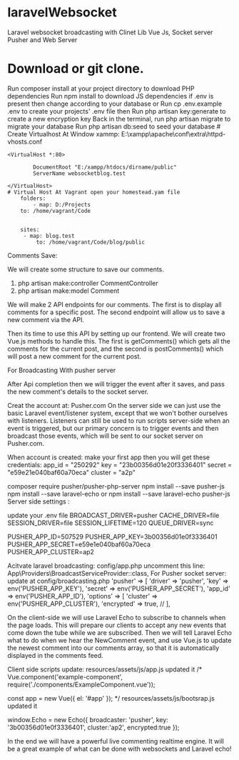 # laravelWebsocket
Laravel websocket broadcasting with Clinet Lib Vue Js, Socket server Pusher and Web Server

# Download or git clone. 
Run composer install at your project directory to download PHP dependencies
Run npm install to download JS dependencies
if .env is present then change according to your database  or Run cp .env.example .env to create your projects' .env file then Run php artisan key:generate to create a new encryption key
Back in the terminal, run php artisan migrate to migrate your database
Run php artisan db:seed to seed your database
	#	Create Virtualhost At Window
	xammp: E:\xampp\apache\conf\extra\httpd-vhosts.conf

	<VirtualHost *:80>
    
    		DocumentRoot "E:/xampp/htdocs/dirname/public"
    		ServerName websocketblog.test
   
	</VirtualHost>
	# Virtual Host At Vagrant open your homestead.yam file
		folders:
    		- map: D:/Projects
      	to: /home/vagrant/Code

   
		sites:
   		 - map: blog.test
     		 to: /home/vagrant/Code/blog/public

Comments Save:

 We will create some structure to save our comments.

1. php artisan make:controller CommentController
2. php artisan make:model Comment

We will make 2 API endpoints for our comments. The first is to display all comments for a specific post. The second endpoint will allow us to save a new comment via the API.

Then its time to use this API by setting up our frontend. We will create two Vue.js methods to handle this. The first is getComments() which gets all the comments for the current post, and the second is postComments() which will post a new comment for the current post.

For Broadcasting With pusher server

After Api completion then we will trigger the event after it saves, and pass the new comment's details to the socket server.

Creat the account at: Pusher.com
On the server side we can just use the basic Laravel event/listener system, except that we won't bother ourselves with listeners. Listeners can still be used to run scripts server-side when an event is triggered, but our primary concern is to trigger events and then broadcast those events, which will be sent to our socket server on Pusher.com.

When account is created:  make your first app then you will get these credentials: 
app_id = "250292"
key = "23b00356d01e20f3336401"
secret = "e59e21e040baf60a70eca"
cluster = "a2p"

composer require pusher/pusher-php-server
npm install --save pusher-js
npm install --save laravel-echo 
or 
npm install --save laravel-echo pusher-js
Server side settings : 


update your .env file
BROADCAST_DRIVER=pusher
CACHE_DRIVER=file
SESSION_DRIVER=file
SESSION_LIFETIME=120
QUEUE_DRIVER=sync

PUSHER_APP_ID=507529
PUSHER_APP_KEY=3b00356d01e0f3336401
PUSHER_APP_SECRET=e59e1e040baf60a70eca
PUSHER_APP_CLUSTER=ap2


Acitvate laravel broadcasting:
config/app.php
uncomment this line: App\Providers\BroadcastServiceProvider::class,
For Pusher socket server:
update at config/broadcasting.php
'pusher' => [
            'driver' => 'pusher',
            'key' => env('PUSHER_APP_KEY'),
            'secret' => env('PUSHER_APP_SECRET'),
            'app_id' => env('PUSHER_APP_ID'),
            'options' => [
                        'cluster' => env('PUSHER_APP_CLUSTER'),
                        'encrypted' => true,
                //
            ],


On the client-side we will use Laravel Echo to subscribe to channels when the page loads. This will prepare our clients to accept any new events that come down the tube while we are subscribed. Then we will tell Laravel Echo what to do when we hear the NewComment event, and use Vue.js to update the newest comment into our comments array, so that it is automatically displayed in the comments feed.

Client side scripts update:
resources/assets/js/app.js updated it
/*
Vue.component('example-component', require('./components/ExampleComponent.vue'));

const app = new Vue({
    el: '#app'
});
*/
resources/assets/js/bootsrap.js updated it

window.Echo = new Echo({
    broadcaster: 'pusher',
    key: '3b00356d01e0f3336401',
    cluster:'ap2',
    encrypted:true
});

In the end we will have a powerful live commenting realtime engine. It will be a great example of what can be done with websockets and Laravel echo!


